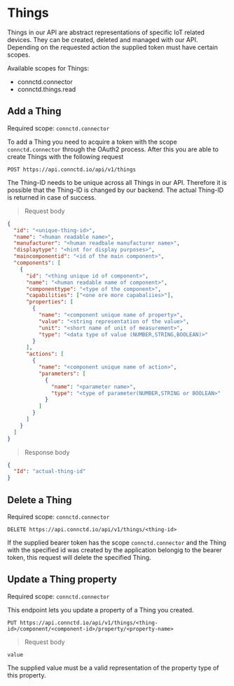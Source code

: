 # Things

Things in our API are abstract representations of specific IoT related devices. They can be created, deleted
and managed with our API. Depending on the requested action the supplied token must have certain scopes.

Available scopes for Things:

* connctd.connector
* connctd.things.read

## Add a Thing

Required scope: `connctd.connector`

To add a Thing you need to acquire a token with the scope `connctd.connector` through the OAuth2
process. After this you are able to create Things with the following request

`POST https://api.connctd.io/api/v1/things`

<aside class="notice">The Thing-ID needs to be unique across all Things in our API. Therefore it is
possible that the Thing-ID is changed by our backend. The actual Thing-ID is returned in case of 
success.</aside>

> Request body

```json
{
  "id": "<unique-thing-id>",
  "name": "<human readable name>",
  "manufacturer": "<human readbale manufacturer name>",
  "displaytype": "<hint for display purposes>",
  "maincomponentid": "<id of the main component>",
  "components": [
    {
      "id": "<thing unique id of component>",
      "name": "<human readable name of component>",
      "componenttype": "<type of the component>",
      "capabilities": ["<one ore more capabaliies>"],
      "properties": [
        {
          "name": "<component unique name of property>",
          "value": "<string representation of the value>",
          "unit": "<short name of unit of measurement>",
          "type": "<data type of value (NUMBER,STRING,BOOLEAN)>"
        }
      ],
      "actions": [
        {
          "name": "<component unique name of action>",
          "parameters": [
            {
              "name": "<parameter name>",
              "type": "<type of parameter(NUMBER,STRING or BOOLEAN>"
            }
          ]
        }   
      ]
    }
  ]
}

```

> Response body

```json
{
  "Id": "actual-thing-id"
}
```

## Delete a Thing

Required scope: `connctd.connector`

`DELETE https://api.connctd.io/api/v1/things/<thing-id>`

If the supplied bearer token has the scope `connctd.connector` and the Thing with the specified
id was created by the application belongig to the bearer token, this request will delete the 
specified Thing.


## Update a Thing property

Required scope: `connctd.connector`

This endpoint lets you update a property of a Thing you created.

`PUT https://api.connctd.io/api/v1/things/<thing-id>/component/<component-id>/property/<property-name>`

> Request body

```
value
```

The supplied value must be a valid representation of the property type of this property.
